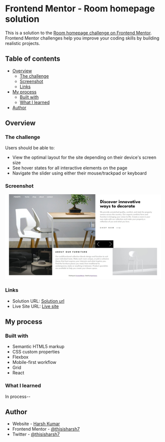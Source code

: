 # Frontend Mentor - Room homepage solution

This is a solution to the [Room homepage challenge on Frontend Mentor](https://www.frontendmentor.io/challenges/room-homepage-BtdBY_ENq). Frontend Mentor challenges help you improve your coding skills by building realistic projects. 

## Table of contents

- [Overview](#overview)
  - [The challenge](#the-challenge)
  - [Screenshot](#screenshot)
  - [Links](#links)
- [My process](#my-process)
  - [Built with](#built-with)
  - [What I learned](#what-i-learned)
- [Author](#author)

## Overview

### The challenge

Users should be able to:

- View the optimal layout for the site depending on their device's screen size
- See hover states for all interactive elements on the page
- Navigate the slider using either their mouse/trackpad or keyboard

### Screenshot

![](./screenshot38.jpg)

### Links

- Solution URL: [Solution url](https://www.frontendmentor.io/solutions/roomhomepagebuiltwithreact-utqb8QoUdp)
- Live Site URL: [Live site](https://frabjous-nasturtium-a7881a.netlify.app/)

## My process

### Built with

- Semantic HTML5 markup
- CSS custom properties
- Flexbox
- Mobile-first workflow
- Grid
- React

### What I learned

In process--

## Author

- Website - [Harsh Kumar](https://github.com/thisisharsh7)
- Frontend Mentor - [@thisisharsh7](https://www.frontendmentor.io/profile/thisisharsh7)
- Twitter - [@thisisharsh7](https://www.twitter.com/thisisharsh7)

